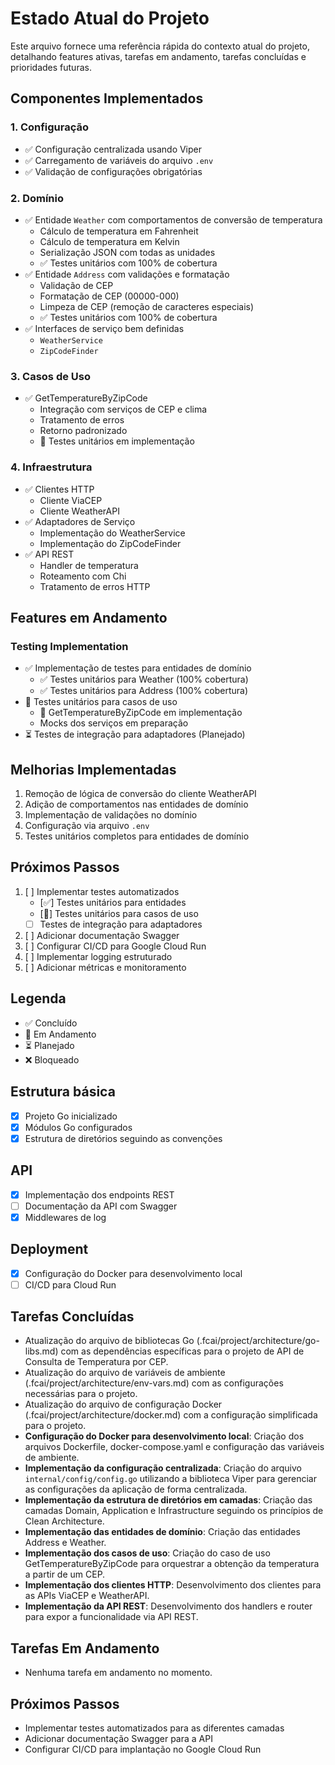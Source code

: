 # Estado Atual do Projeto

Este arquivo fornece uma referência rápida do contexto atual do projeto,
detalhando features ativas, tarefas em andamento, tarefas concluídas e
prioridades futuras.

## Componentes Implementados

### 1. Configuração

- ✅ Configuração centralizada usando Viper
- ✅ Carregamento de variáveis do arquivo `.env`
- ✅ Validação de configurações obrigatórias

### 2. Domínio

- ✅ Entidade `Weather` com comportamentos de conversão de temperatura
  - Cálculo de temperatura em Fahrenheit
  - Cálculo de temperatura em Kelvin
  - Serialização JSON com todas as unidades
  - ✅ Testes unitários com 100% de cobertura
- ✅ Entidade `Address` com validações e formatação
  - Validação de CEP
  - Formatação de CEP (00000-000)
  - Limpeza de CEP (remoção de caracteres especiais)
  - ✅ Testes unitários com 100% de cobertura
- ✅ Interfaces de serviço bem definidas
  - `WeatherService`
  - `ZipCodeFinder`

### 3. Casos de Uso

- ✅ GetTemperatureByZipCode
  - Integração com serviços de CEP e clima
  - Tratamento de erros
  - Retorno padronizado
  - 🔄 Testes unitários em implementação

### 4. Infraestrutura

- ✅ Clientes HTTP
  - Cliente ViaCEP
  - Cliente WeatherAPI
- ✅ Adaptadores de Serviço
  - Implementação do WeatherService
  - Implementação do ZipCodeFinder
- ✅ API REST
  - Handler de temperatura
  - Roteamento com Chi
  - Tratamento de erros HTTP

## Features em Andamento

### Testing Implementation

- ✅ Implementação de testes para entidades de domínio
  - ✅ Testes unitários para Weather (100% cobertura)
  - ✅ Testes unitários para Address (100% cobertura)
- 🔄 Testes unitários para casos de uso
  - 🔄 GetTemperatureByZipCode em implementação
  - Mocks dos serviços em preparação
- ⏳ Testes de integração para adaptadores (Planejado)

## Melhorias Implementadas

1. Remoção de lógica de conversão do cliente WeatherAPI
2. Adição de comportamentos nas entidades de domínio
3. Implementação de validações no domínio
4. Configuração via arquivo `.env`
5. Testes unitários completos para entidades de domínio

## Próximos Passos

1. [ ] Implementar testes automatizados
   - [✅] Testes unitários para entidades
   - [🔄] Testes unitários para casos de uso
   - [ ] Testes de integração para adaptadores
2. [ ] Adicionar documentação Swagger
3. [ ] Configurar CI/CD para Google Cloud Run
4. [ ] Implementar logging estruturado
5. [ ] Adicionar métricas e monitoramento

## Legenda

- ✅ Concluído
- 🔄 Em Andamento
- ⏳ Planejado
- ❌ Bloqueado

## Estrutura básica

- [x] Projeto Go inicializado
- [x] Módulos Go configurados
- [x] Estrutura de diretórios seguindo as convenções

## API

- [x] Implementação dos endpoints REST
- [ ] Documentação da API com Swagger
- [x] Middlewares de log

## Deployment

- [x] Configuração do Docker para desenvolvimento local
- [ ] CI/CD para Cloud Run

## Tarefas Concluídas

- Atualização do arquivo de bibliotecas Go (.fcai/project/architecture/go-libs.md) com as dependências específicas para o projeto de API de Consulta de Temperatura por CEP.
- Atualização do arquivo de variáveis de ambiente (.fcai/project/architecture/env-vars.md) com as configurações necessárias para o projeto.
- Atualização do arquivo de configuração Docker (.fcai/project/architecture/docker.md) com a configuração simplificada para o projeto.
- **Configuração do Docker para desenvolvimento local**: Criação dos arquivos Dockerfile, docker-compose.yaml e configuração das variáveis de ambiente.
- **Implementação da configuração centralizada**: Criação do arquivo `internal/config/config.go` utilizando a biblioteca Viper para gerenciar as configurações da aplicação de forma centralizada.
- **Implementação da estrutura de diretórios em camadas**: Criação das camadas Domain, Application e Infrastructure seguindo os princípios de Clean Architecture.
- **Implementação das entidades de domínio**: Criação das entidades Address e Weather.
- **Implementação dos casos de uso**: Criação do caso de uso GetTemperatureByZipCode para orquestrar a obtenção da temperatura a partir de um CEP.
- **Implementação dos clientes HTTP**: Desenvolvimento dos clientes para as APIs ViaCEP e WeatherAPI.
- **Implementação da API REST**: Desenvolvimento dos handlers e router para expor a funcionalidade via API REST.

## Tarefas Em Andamento

- Nenhuma tarefa em andamento no momento.

## Próximos Passos

- Implementar testes automatizados para as diferentes camadas
- Adicionar documentação Swagger para a API
- Configurar CI/CD para implantação no Google Cloud Run
